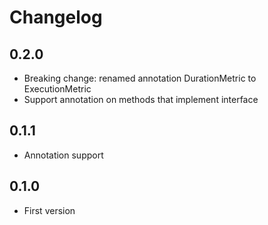 # Changelog

## 0.2.0
- Breaking change: renamed annotation DurationMetric to ExecutionMetric
- Support annotation on methods that implement interface

## 0.1.1
- Annotation support

## 0.1.0
- First version